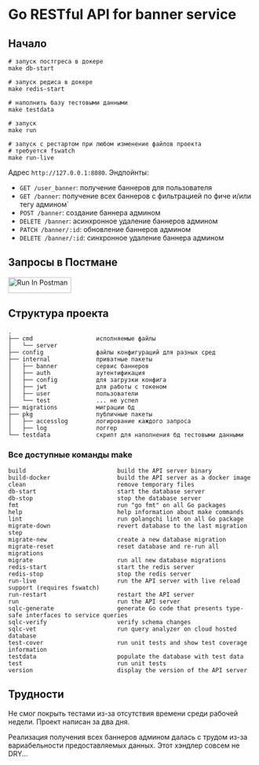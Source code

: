 # Go RESTful API for banner service


## Начало


```shell
# запуск постгреса в докере
make db-start

# запуск редиса в докере
make redis-start

# наполнить базу тестовыми данными
make testdata

# запуск
make run

# запуск с рестартом при любом изменение файлов проекта
# требуется fswatch
make run-live
```

Адрес `http://127.0.0.1:8080`. Эндпойнты:

* `GET /user_banner`: получение баннеров для пользователя
* `GET /banner`: получение всех баннеров c фильтрацией по фиче и/или тегу админом`
* `POST /banner`: создание баннера админом
* `DELETE /banner`: асинхронное удаление баннеров админом
* `PATCH /banner/:id`: обновление баннеров админом
* `DELETE /banner/:id`: синхронное удаление  баннера админом

## Запросы в Постмане

[<img src="https://run.pstmn.io/button.svg" alt="Run In Postman" style="width: 128px; height: 32px;">](https://god.gw.postman.com/run-collection/28228886-62014812-efec-4b31-b24f-b1ef98b40980?action=collection%2Ffork&source=rip_markdown&collection-url=entityId%3D28228886-62014812-efec-4b31-b24f-b1ef98b40980%26entityType%3Dcollection%26workspaceId%3D8267f593-6a79-467b-8380-fc86774160f2)

## Структура проекта

 
```
.
├── cmd                  исполняемые файлы
│   └── server           
├── config               файлы конфигураций для разных сред
├── internal             приватные пакеты
│   ├── banner           сервис баннеров
│   ├── auth             аутентификация
│   ├── config           для загрузки конфига
│   ├── jwt              для работы с токеном
│   ├── user             пользователи
│   └── test             ... не успел
├── migrations           миграции бд
├── pkg                  публичные пакеты
│   ├── accesslog        логирование каждого запроса
│   ├── log              логгер
└── testdata             скрипт для наполнения бд тестовыми данными
```

### Все доступные команды make

```shell
build                          build the API server binary
build-docker                   build the API server as a docker image
clean                          remove temporary files
db-start                       start the database server
db-stop                        stop the database server
fmt                            run "go fmt" on all Go packages
help                           help information about make commands
lint                           run golangchi lint on all Go package
migrate-down                   revert database to the last migration step
migrate-new                    create a new database migration
migrate-reset                  reset database and re-run all migrations
migrate                        run all new database migrations
redis-start                    start the redis server
redis-stop                     stop the redis server
run-live                       run the API server with live reload support (requires fswatch)
run-restart                    restart the API server
run                            run the API server
sqlc-generate                  generate Go code that presents type-safe interfaces to service queries
sqlc-verify                    verify schema changes
sqlc-vet                       run query analyzer on cloud hosted database
test-cover                     run unit tests and show test coverage information
testdata                       populate the database with test data
test                           run unit tests
version                        display the version of the API server
```

## Трудности

Не смог покрыть тестами из-за отсутствия времени среди рабочей недели. 
Проект написан за два дня.

Реализация получения всех баннеров админом далась с трудом из-за вариабельности
предоставляемых данных. Этот хэндлер совсем не DRY...
